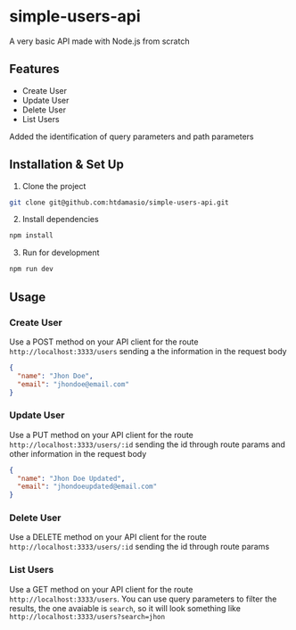 # simple-users-api

A very basic API made with Node.js from scratch 

## Features
- Create User
- Update User
- Delete User
- List Users

Added the identification of query parameters and path parameters

## Installation & Set Up
1. Clone the project
```sh
git clone git@github.com:htdamasio/simple-users-api.git
```

2. Install dependencies
```sh
npm install
```

3. Run for development
```sh
npm run dev
```

## Usage

### Create User
Use a POST method on your API client for the route `http://localhost:3333/users` sending a the information in the request body 
```json
{
  "name": "Jhon Doe",
  "email": "jhondoe@email.com"
}
```

### Update User
Use a PUT method on your API client for the route `http://localhost:3333/users/:id` sending the id through route params and other information in the request body 
```json
{
  "name": "Jhon Doe Updated",
  "email": "jhondoeupdated@email.com"
}
```

### Delete User
Use a DELETE method on your API client for the route `http://localhost:3333/users/:id` sending the id through route params

### List Users
Use a GET method on your API client for the route `http://localhost:3333/users`. You can use query parameters to filter the results, the one avaiable is `search`, so it will look something like `http://localhost:3333/users?search=jhon`
